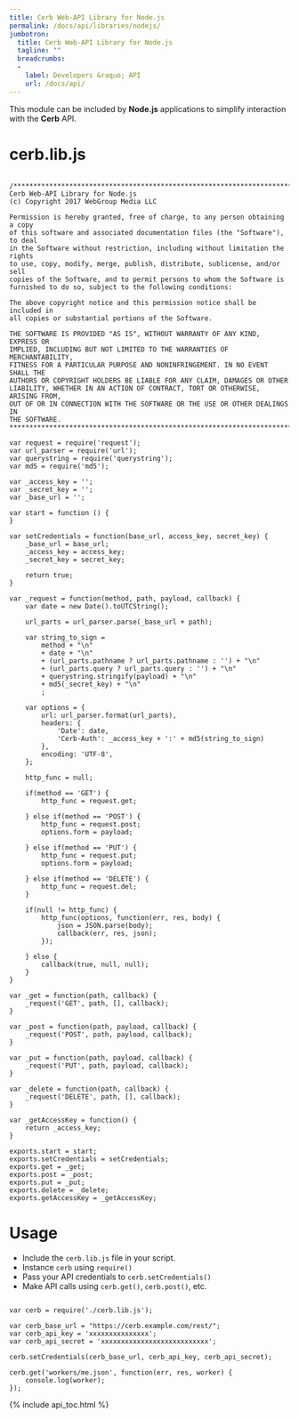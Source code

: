 ```yaml
---
title: Cerb Web-API Library for Node.js
permalink: /docs/api/libraries/nodejs/
jumbotron:
  title: Cerb Web-API Library for Node.js
  tagline: ""
  breadcrumbs:
  -
    label: Developers &raquo; API
    url: /docs/api/
---
```


This module can be included by **Node.js** applications to simplify interaction with the **Cerb** API.

# cerb.lib.js

<pre>
<code class="language-javascript">
/***********************************************************************
Cerb Web-API Library for Node.js
(c) Copyright 2017 WebGroup Media LLC

Permission is hereby granted, free of charge, to any person obtaining a copy
of this software and associated documentation files (the "Software"), to deal
in the Software without restriction, including without limitation the rights
to use, copy, modify, merge, publish, distribute, sublicense, and/or sell
copies of the Software, and to permit persons to whom the Software is
furnished to do so, subject to the following conditions:

The above copyright notice and this permission notice shall be included in
all copies or substantial portions of the Software.

THE SOFTWARE IS PROVIDED "AS IS", WITHOUT WARRANTY OF ANY KIND, EXPRESS OR
IMPLIED, INCLUDING BUT NOT LIMITED TO THE WARRANTIES OF MERCHANTABILITY,
FITNESS FOR A PARTICULAR PURPOSE AND NONINFRINGEMENT. IN NO EVENT SHALL THE
AUTHORS OR COPYRIGHT HOLDERS BE LIABLE FOR ANY CLAIM, DAMAGES OR OTHER
LIABILITY, WHETHER IN AN ACTION OF CONTRACT, TORT OR OTHERWISE, ARISING FROM,
OUT OF OR IN CONNECTION WITH THE SOFTWARE OR THE USE OR OTHER DEALINGS IN
THE SOFTWARE.
***********************************************************************/

var request = require('request');
var url_parser = require('url');
var querystring = require('querystring');
var md5 = require('md5');

var _access_key = '';
var _secret_key = '';
var _base_url = '';

var start = function () {
}

var setCredentials = function(base_url, access_key, secret_key) {
	_base_url = base_url;
	_access_key = access_key;
	_secret_key = secret_key;

	return true;
}

var _request = function(method, path, payload, callback) {
	var date = new Date().toUTCString();

	url_parts = url_parser.parse(_base_url + path);

	var string_to_sign = 
		method + "\n" 
		+ date + "\n" 
		+ (url_parts.pathname ? url_parts.pathname : '') + "\n" 
		+ (url_parts.query ? url_parts.query : '') + "\n" 
		+ querystring.stringify(payload) + "\n" 
		+ md5(_secret_key) + "\n"
		;

	var options = {
		url: url_parser.format(url_parts),
		headers: {
			'Date': date,
			'Cerb-Auth': _access_key + ':' + md5(string_to_sign)
		},
		encoding: 'UTF-8',
	};

	http_func = null;

	if(method == 'GET') {
		http_func = request.get;

	} else if(method == 'POST') {
		http_func = request.post;
		options.form = payload;

	} else if(method == 'PUT') {
		http_func = request.put;
		options.form = payload;

	} else if(method == 'DELETE') {
		http_func = request.del;
	}

	if(null != http_func) {
		http_func(options, function(err, res, body) {
			json = JSON.parse(body);
			callback(err, res, json);
		});

	} else {
		callback(true, null, null);
	}
}

var _get = function(path, callback) {
	_request('GET', path, [], callback);
}

var _post = function(path, payload, callback) {
	_request('POST', path, payload, callback);
}

var _put = function(path, payload, callback) {
	_request('PUT', path, payload, callback);
}

var _delete = function(path, callback) {
	_request('DELETE', path, [], callback);
}

var _getAccessKey = function() {
	return _access_key;
}

exports.start = start;
exports.setCredentials = setCredentials;
exports.get = _get;
exports.post = _post;
exports.put = _put;
exports.delete = _delete;
exports.getAccessKey = _getAccessKey;</code>
</pre>

Usage
=====

* Include the `cerb.lib.js` file in your script.
* Instance `cerb` using `require()` 
* Pass your API credentials to `cerb.setCredentials()`
* Make API calls using `cerb.get()`, `cerb.post()`, etc.

<pre>
<code class="language-javascript">
var cerb = require('./cerb.lib.js');

var cerb_base_url = "https://cerb.example.com/rest/";
var cerb_api_key = 'xxxxxxxxxxxxxxx';
var cerb_api_secret = 'xxxxxxxxxxxxxxxxxxxxxxxxxxx';

cerb.setCredentials(cerb_base_url, cerb_api_key, cerb_api_secret);

cerb.get('workers/me.json', function(err, res, worker) {
    console.log(worker);
});</code>
</pre>

{% include api_toc.html %}